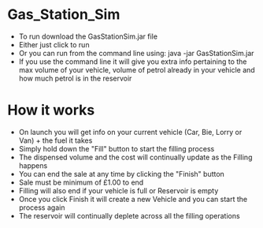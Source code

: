# Gas_Station_Sim

- To run download the GasStationSim.jar file
- Either just click to run
- Or you can run from the command line using: java -jar GasStationSim.jar
- If you use the command line it will give you extra info pertaining to the max volume of your vehicle, volume of petrol already in your vehicle and how much petrol is in the reservoir

# How it works

- On launch you will get info on your current vehicle (Car, Bie, Lorry or Van) + the fuel it takes
- Simply hold down the "Fill" button to start the filling process
- The dispensed volume and the cost will continually update as the Filling happens
- You can end the sale at any time by clicking the "Finish" button
- Sale must be minimum of £1.00 to end
- Filling will also end if your vehicle is full or Reservoir is empty
- Once you click Finish it will create a new Vehicle and you can start the process again
- The reservoir will continually deplete across all the filling operations
